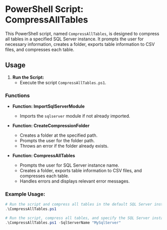# PowerShell Script: CompressAllTables

This PowerShell script, named `CompressAllTables`, is designed to compress all tables in a specified SQL Server instance. It prompts the user for necessary information, creates a folder, exports table information to CSV files, and compresses each table.

## Usage

1. **Run the Script:**
    - Execute the script `CompressAllTables.ps1`.

### Functions

- **Function: ImportSqlServerModule**
    - Imports the `sqlserver` module if not already imported.

- **Function: CreateCompressionFolder**
    - Creates a folder at the specified path.
    - Prompts the user for the folder path.
    - Throws an error if the folder already exists.

- **Function: CompressAllTables**
    - Prompts the user for SQL Server instance name.
    - Creates a folder, exports table information to CSV files, and compresses each table.
    - Handles errors and displays relevant error messages.

### Example Usage:

```powershell
# Run the script and compress all tables in the default SQL Server instance
.\CompressAllTables.ps1

# Run the script, compress all tables, and specify the SQL Server instance
.\CompressAllTables.ps1 -SqlServerName "MySqlServer"
```

